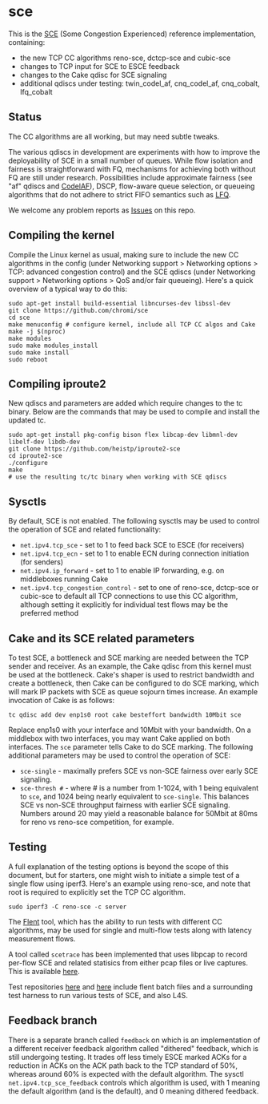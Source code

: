 # sce

This is the [SCE](https://datatracker.ietf.org/doc/draft-morton-tsvwg-sce/)
(Some Congestion Experienced) reference implementation, containing:

- the new TCP CC algorithms reno-sce, dctcp-sce and cubic-sce
- changes to TCP input for SCE to ESCE feedback
- changes to the Cake qdisc for SCE signaling
- additional qdiscs under testing: twin_codel_af, cnq_codel_af, cnq_cobalt,
  lfq_cobalt

## Status

The CC algorithms are all working, but may need subtle tweaks.

The various qdiscs in development are experiments with how to improve the
deployability of SCE in a small number of queues. While flow isolation and
fairness is straightforward with FQ, mechanisms for achieving both without FQ
are still under research. Possibilities include approximate fairness (see "af"
qdiscs and
[CodelAF](https://tools.ietf.org/html/draft-morton-tsvwg-codel-approx-fair-01)),
DSCP, flow-aware queue selection, or queueing algorithms that do not
adhere to strict FIFO semantics such as
[LFQ](https://tools.ietf.org/html/draft-morton-tsvwg-lightweight-fair-queueing-00).

We welcome any problem reports as
[Issues](https://github.com/chromi/sce/issues) on this repo.

## Compiling the kernel

Compile the Linux kernel as usual, making sure to include the new CC algorithms
in the config (under Networking support > Networking options > TCP: advanced
congestion control) and the SCE qdiscs (under Networking support >
Networking options > QoS and/or fair queueing). Here's a quick overview of a
typical way to do this:

```
sudo apt-get install build-essential libncurses-dev libssl-dev
git clone https://github.com/chromi/sce
cd sce
make menuconfig # configure kernel, include all TCP CC algos and Cake
make -j $(nproc)
make modules
sudo make modules_install
sudo make install
sudo reboot
```

## Compiling iproute2

New qdiscs and parameters are added which require changes to the tc binary.
Below are the commands that may be used to compile and install the updated tc.

```
sudo apt-get install pkg-config bison flex libcap-dev libmnl-dev libelf-dev libdb-dev
git clone https://github.com/heistp/iproute2-sce
cd iproute2-sce
./configure
make
# use the resulting tc/tc binary when working with SCE qdiscs
```

## Sysctls

By default, SCE is not enabled. The following sysctls may be used to control
the operation of SCE and related functionality:

- `net.ipv4.tcp_sce` - set to 1 to feed back SCE to ESCE (for receivers)
- `net.ipv4.tcp_ecn` - set to 1 to enable ECN during connection initiation
  (for senders)
- `net.ipv4.ip_forward` - set to 1 to enable IP forwarding, e.g. on middleboxes
  running Cake
- `net.ipv4.tcp_congestion_control` - set to one of reno-sce, dctcp-sce or
  cubic-sce to default all TCP connections to use this CC algorithm, although
  setting it explicitly for individual test flows may be the preferred method

## Cake and its SCE related parameters

To test SCE, a bottleneck and SCE marking are needed between the TCP sender and
receiver. As an example, the Cake qdisc from this kernel must be used at the
bottleneck. Cake's shaper is used to restrict bandwidth and create a bottleneck,
then Cake can be configured to do SCE marking, which will mark IP packets with
SCE as queue sojourn times increase. An example invocation of Cake is as
follows:

```
tc qdisc add dev enp1s0 root cake besteffort bandwidth 10Mbit sce
```

Replace enp1s0 with your interface and 10Mbit with your bandwidth. On a
middlebox with two interfaces, you may want Cake applied on both interfaces.
The `sce` parameter tells Cake to do SCE marking. The following additional
parameters may be used to control the operation of SCE:

- `sce-single` - maximally prefers SCE vs non-SCE fairness over early SCE
  signaling.
- `sce-thresh #` - where # is a number from 1-1024, with 1 being equivalent
  to `sce`, and 1024 being nearly equivalent to `sce-single`. This balances SCE
  vs non-SCE throughput fairness with earlier SCE signaling. Numbers around 20
  may yield a reasonable balance for 50Mbit at 80ms for reno vs reno-sce
  competition, for example.

## Testing

A full explanation of the testing options is beyond the scope of this
document, but for starters, one might wish to initiate a simple test of a
single flow using iperf3. Here's an example using reno-sce, and note that
root is required to explicitly set the TCP CC algorithm.

```
sudo iperf3 -C reno-sce -c server
```

The [Flent](https://flent.org) tool, which has the ability to run tests with
different CC algorithms, may be used for single and multi-flow tests along
with latency measurement flows.

A tool called `scetrace` has been implemented that uses libpcap to record
per-flow SCE and related statisics from either pcap files or live captures.
This is available [here](https://github.com/heistp/scetrace).

Test repositories [here](https://github.com/heistp/sce-l4s-bakeoff) and
[here](https://github.com/heistp/sce-l4s-ect1) include flent batch files
and a surrounding test harness to run various tests of SCE, and also L4S.

## Feedback branch

There is a separate branch called `feedback` on which is an implementation of a
different receiver feedback algorithm called "dithered" feedback, which is
still undergoing testing. It trades off less timely ESCE marked ACKs for a
reduction in ACKs on the ACK path back to the TCP standard of 50%, whereas
around 60% is expected with the default algorithm. The sysctl
`net.ipv4.tcp_sce_feedback` controls which algorithm is used, with 1 meaning
the default algorithm (and is the default), and 0 meaning dithered feedback.
